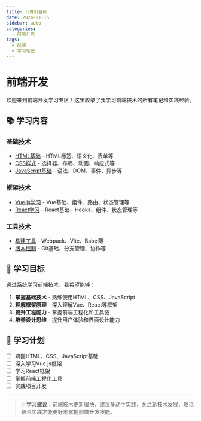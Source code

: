 ```yaml
---
title: 计算机基础
date: 2024-01-15
sidebar: auto
categories:
  - 前端开发
tags:
  - 前端
  - 学习笔记
---
```


# 前端开发

欢迎来到前端开发学习专区！这里收录了我学习前端技术的所有笔记和实践经验。

## 📚 学习内容

### 基础技术
- [HTML基础](./HTML基础.md) - HTML标签、语义化、表单等
- [CSS样式](./CSS样式.md) - 选择器、布局、动画、响应式等
- [JavaScript基础](./JavaScript基础.md) - 语法、DOM、事件、异步等

### 框架技术
- [Vue.js学习](./Vue.js学习.md) - Vue基础、组件、路由、状态管理等
- [React学习](./React学习.md) - React基础、Hooks、组件、状态管理等

### 工具技术
- [构建工具](./构建工具.md) - Webpack、Vite、Babel等
- [版本控制](./版本控制.md) - Git基础、分支管理、协作等

## 🎯 学习目标

通过系统学习前端技术，我希望能够：

1. **掌握基础技术** - 熟练使用HTML、CSS、JavaScript
2. **理解框架原理** - 深入理解Vue、React等框架
3. **提升工程能力** - 掌握前端工程化和工具链
4. **培养设计思维** - 提升用户体验和界面设计能力

## 📝 学习计划

- [ ] 巩固HTML、CSS、JavaScript基础
- [ ] 深入学习Vue.js框架
- [ ] 学习React框架
- [ ] 掌握前端工程化工具
- [ ] 实践项目开发

---

> 💡 **学习建议**：前端技术更新很快，建议多动手实践，关注新技术发展，理论结合实践才能更好地掌握前端开发技能。 
